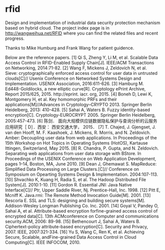 # rfid
Design and implementation of industrial data security protection mechanism based on hybrid cloud.
The project index page is in http://wangweihua.net/RFID where you can find the related files and recent progress.

Thanks to Mike Humburg and Frank Wang for patient guidence.

Below are the reference papers.
[1] Qi S, Zheng Y, Li M, et al. Scalable Data Access Control in RFID-Enabled Supply Chain[J]. IEEE/ACM Transactions on Networking, 2014:71-82.
[2] Wang F, Mickens J, Zeldovich N, et al. Sieve: cryptographically enforced access control for user data in untrusted clouds[C]// Usenix Conference on Networked Systems Design and Implementation. USENIX Association, 2016:611-626.
[3] Hamburg M. Ed448-Goldilocks, a new elliptic curve[R]. Cryptology ePrint Archive, Report 2015/625, 2015. http://eprint. iacr. org, 2015.
[4] Boneh D, Lewi K, Montgomery H, et al. Key homomorphic PRFs and their applications[M]//Advances in Cryptology–CRYPTO 2013. Springer Berlin Heidelberg, 2013: 410-428.
[5] Sahai A, Waters B. Fuzzy identity-based encryption[C]. Cryptology-EUROCRYPT 2005. Springer Berlin Heidelberg, 2005:457-473.
[6] 陈剑． 面向大规模供应链数据隐私保护与查询分析的云服务应用研究［ D］．西安： 西安交通大学， 2015．
[7] T. Chajed, J. Gjengset, J. van den Hooff, M. F. Kaashoek, J. Mickens, R. Morris, and N. Zeldovich. Amber: Decoupling user data from web applications. In Proceedings of the 15th Workshop on Hot Topics in Operating Systems (HotOS), Kartause Ittingen, Switzerland, May 2015.
[8] R. Chandra, P. Gupta, and N. Zeldovich. Separating web applications from user data storage with BStore. In Proceedings of the USENIX Conference on Web Application Development, pages 1–14, Boston, MA, June 2010.
[9] Dean J, Ghemawat S. MapReduce: Simplified Data Processing on Large Clusters.[C]// Conference on Symposium on Opearting Systems Design & Implementation. 2004:107-113.
[10] Shvachko K, Kuang H, Radia S, et al. The Hadoop Distributed File System[J]. 2010:1-10.
[11] Gordon R. Essential JNI: Java Native Interface[C]// Ptr, Upper Saddle River, Nj. Prentice-Hall, Inc. 1998.
[12] Pitt E, Mcniff K. Java.rmi: The Remote Method Invocation Guide[M]. 2001.
[13] Rescorla E. SSL and TLS: designing and building secure systems[M]. Addison-Wesley Longman Publishing Co. Inc. 2001.
[14] Goyal V, Pandey O, Sahai A, et al. Attribute-based encryption forfine-grained access control of encrypted data[C]. 13th ACMconference on Computer and communications security.ACM, 2006: 89-98.
[15] Bethencourt J, Sahai A, Waters B. Ciphertext-policy attribute-based encryption[C]. Security and Privacy, 2007. IEEE, 2007:321-334.
[16] Yu S, Wang C, Ren K, et al. Achieving Secure, Scalable, andFine-grained Data Access Control in Cloud Computing[C]. IEEE INFOCOM, 2010.
